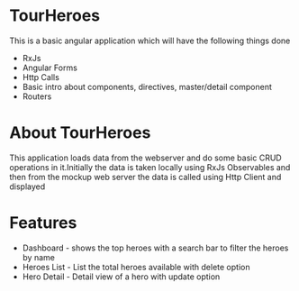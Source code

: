 # TourHeroes

This is a basic angular application which will have the following things done

* RxJs
* Angular Forms
* Http Calls
* Basic intro about components, directives, master/detail component
* Routers

# About TourHeroes

This application loads data from the webserver and do some basic CRUD operations in it.Initially the data is taken locally using RxJs Observables and then from the mockup web server the data is called using Http Client and displayed

# Features

* Dashboard - shows the top heroes with a search bar to filter the heroes by name
* Heroes List - List the total heroes available with delete option
* Hero Detail - Detail view of a hero with update option




